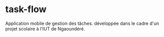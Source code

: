 ﻿# task-flow

Application mobile de gestion des tâches.
développée dans le cadre d'un projet scolaire à l'IUT de Ngaoundéré.
